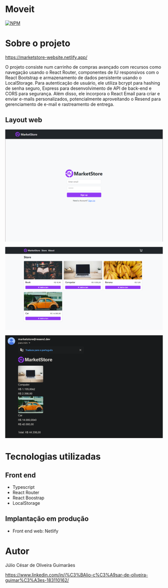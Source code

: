# Moveit 

[![NPM](https://img.shields.io/npm/l/react)](https://github.com/c3saroliveira/moveit/blob/master/LICENSE) 

# Sobre o projeto

https://marketstore-website.netlify.app/

O projeto consiste num carrinho de compras avançado com recursos como navegação usando o React Router, componentes de IU responsivos com o React Bootstrap e armazenamento de dados persistente usando o LocalStorage. Para autenticação de usuário, ele utiliza bcrypt para hashing de senha seguro, Express para desenvolvimento de API de back-end e CORS para segurança. Além disso, ele incorpora o React Email para criar e enviar e-mails personalizados, potencialmente aproveitando o Resend para gerenciamento de e-mail e rastreamento de entrega.

## Layout web
![Web 1](https://github.com/ocesar9/marketstore/blob/main/images/marketstore.png)

![Web 2](https://github.com/ocesar9/marketstore/blob/main/images/marketstore-store.png)

![Web 3](https://github.com/ocesar9/marketstore/blob/main/images/marketstore-email.png)

# Tecnologias utilizadas
## Front end
- Typescript
- React Router
- React Boostrap
- LocalStorage
## Implantação em produção
- Front end web: Netlify

# Autor

Júlio César de Oliveira Guimarães

https://www.linkedin.com/in/j%C3%BAlio-c%C3%A9sar-de-oliveira-guimar%C3%A3es-183110162/
